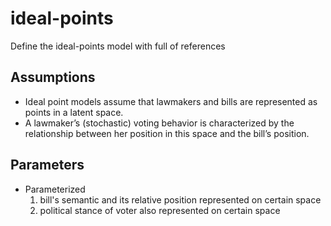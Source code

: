 # ideal-points
Define the ideal-points model with full of references

## Assumptions
- Ideal point models assume that lawmakers and bills are represented as points in a latent space.
- A lawmaker’s (stochastic) voting behavior is characterized by the relationship between her position in
this space and the bill’s position.

## Parameters
- Parameterized 
  1) bill's semantic and its relative position represented on certain space 
  2) political stance of voter also represented on certain space 
